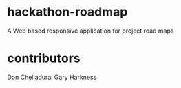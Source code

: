 hackathon-roadmap
=================

A Web based responsive application for project road maps

contributors
============
Don Chelladurai
Gary Harkness